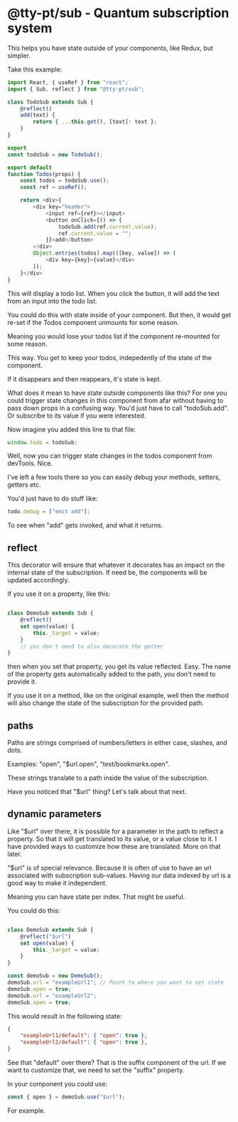 # @tty-pt/sub - Quantum subscription system

This helps you have state outside of your components, like Redux, but simpler.

Take this example:
```js
import React, { useRef } from "react";
import { Sub, reflect } from "@tty-pt/sub";

class TodoSub extends Sub {
	@reflect()
	add(text) {
		return { ...this.get(), [text]: text };
	}
}

export
const todoSub = new TodoSub();

export default
function Todos(props) {
	const todos = todoSub.use();
	const ref = useRef();

	return <div>{
		<div key="header">
			<input ref={ref}></input>
			<button onClick={() => {
				todoSub.add(ref.current.value);
				ref.current.value = "";
			}}>add</button>
		</div>
		Object.entries(todos).map(([key, value]) => (
			<div key={key}>{value}</div>
		));
	}</div>
}
```

This will display a todo list. When you click the button, it will add the text from
an input into the todo list.

You could do this with state inside of your component. But then, it would get re-set if the Todos component unmounts for some reason.

Meaning you would lose your todos list if the component re-mounted for some reason.

This way. You get to keep your todos, indepedently of the state of the component.

If it disappears and then reappears, it's state is kept.

What does it mean to have state outside components like this? For one you could trigger state changes in this component from afar without having to pass down props in a confusing way. You'd just have to call "todoSub.add". Or subscribe to its value if you were interested.

Now imagine you added this line to that file:
```js
window.todo = todoSub;
```

Well, now you can trigger state changes in the todos component from devTools. Nice.

I've left a few tools there so you can easily debug your methods, setters, getters etc.

You'd just have to do stuff like:
```js
todo.debug = ["emit add"];
```

To see when "add" gets invoked, and what it returns.

## reflect
This decorator will ensure that whatever it decorates has an impact on the internal state of the subscription.
If need be, the components will be updated accordingly.

If you use it on a property, like this:
```js

class DemoSub extends Sub {
	@reflect()
	set open(value) {
		this._target = value;
	}
	// you don't need to also decorate the getter
}
```
then when you set that property, you get its value reflected. Easy. The name of the property gets automatically added to the path, you don't need to provide it.

If you use it on a method, like on the original example, well then the method will also change the state of the subscription for the provided path.

## paths
Paths are strings comprised of numbers/letters in either case, slashes, and dots.

Examples: "open", "$url.open", "test/bookmarks.open".

These strings translate to a path inside the value of the subscription.

Have you noticed that "$url" thing? Let's talk about that next.

## dynamic parameters
Like "$url" over there, it is possible for a parameter in the path to reflect a property.
So that it will get translated to its value, or a value close to it.
I have provided ways to customize how these are translated. More on that later.

"$url" is of special relevance. Because it is often of use to have an url associated with subscription sub-values.
Having our data indexed by url is a good way to make it independent.

Meaning you can have state per index. That might be useful.

You could do this:
```js

class DemoSub extends Sub {
	@reflect("$url")
	set open(value) {
		this._target = value;
	}
}

const demoSub = new DemoSub();
demoSub.url = "exampleUrl1"; // Point to where you want to set state
demoSub.open = true;
demoSub.url = "exampleUrl2";
demoSub.open = true;
```

This would result in the following state:
```json
{
	"exampleUrl1/default": { "open": true },
	"exampleUrl2/default": { "open": true },
}
```

See that "default" over there? That is the suffix component of the url. If we want to customize that, we need to set the "suffix" property.

In your component you could use:
```js
const { open } = demoSub.use("$url");
```

For example.
